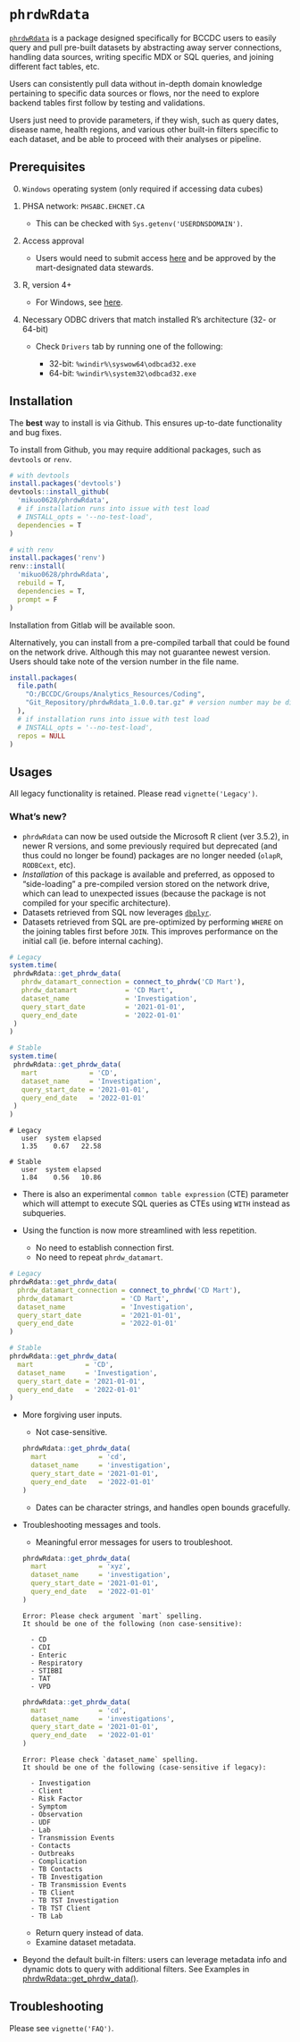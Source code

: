 
<!-- README.md is generated from README.Rmd. Please edit that file -->

# `phrdwRdata`

<!-- badges: start -->
<!-- badges: end -->

[`phrdwRdata`](https://mikuo0628.github.io/phrdwRdata/) is a package
designed specifically for BCCDC users to easily query and pull pre-built
datasets by abstracting away server connections, handling data sources,
writing specific MDX or SQL queries, and joining different fact tables,
etc.

Users can consistently pull data without in-depth domain knowledge
pertaining to specific data sources or flows, nor the need to explore
backend tables first follow by testing and validations.

Users just need to provide parameters, if they wish, such as query
dates, disease name, health regions, and various other built-in filters
specific to each dataset, and be able to proceed with their analyses or
pipeline.

## Prerequisites

0.  `Windows` operating system (only required if accessing data cubes)

1.  PHSA network: `PHSABC.EHCNET.CA`

    - This can be checked with `Sys.getenv('USERDNSDOMAIN')`.

2.  Access approval

    - Users would need to submit access
      [here](https://healthbc.sharepoint.com/sites/panda/SitePages/PANDA-User-Request.aspx)
      and be approved by the mart-designated data stewards.

3.  R, version 4+

    - For Windows, see
      [here](https://cran.r-project.org/bin/windows/base/).

4.  Necessary ODBC drivers that match installed R’s architecture (32- or
    64-bit)

    - Check `Drivers` tab by running one of the following:

      - 32-bit: `%windir%\syswow64\odbcad32.exe`
      - 64-bit: `%windir%\system32\odbcad32.exe`

## Installation

The **best** way to install is via Github. This ensures up-to-date
functionality and bug fixes.

To install from Github, you may require additional packages, such as
`devtools` or `renv`.

``` r
# with devtools
install.packages('devtools')
devtools::install_github(
  'mikuo0628/phrdwRdata',
  # if installation runs into issue with test load
  # INSTALL_opts = '--no-test-load',
  dependencies = T
)

# with renv
install.packages('renv')
renv::install(
  'mikuo0628/phrdwRdata',
  rebuild = T,
  dependencies = T,
  prompt = F
)
```

Installation from Gitlab will be available soon.

Alternatively, you can install from a pre-compiled tarball that could be
found on the network drive. Although this may not guarantee newest
version. Users should take note of the version number in the file name.

``` r
install.packages(
  file.path(
    "O:/BCCDC/Groups/Analytics_Resources/Coding",
    "Git_Repository/phrdwRdata_1.0.0.tar.gz" # version number may be different
  ),
  # if installation runs into issue with test load
  # INSTALL_opts = '--no-test-load', 
  repos = NULL
)
```

## Usages

All legacy functionality is retained. Please read `vignette('Legacy')`.

### What’s new?

- `phrdwRdata` can now be used outside the Microsoft R client (ver
  3.5.2), in newer R versions, and some previously required but
  deprecated (and thus could no longer be found) packages are no longer
  needed (`olapR`, `RODBCext`, etc).
- *Installation* of this package is available and preferred, as opposed
  to “side-loading” a pre-compiled version stored on the network drive,
  which can lead to unexpected issues (because the package is not
  compiled for your specific architecture).
- Datasets retrieved from SQL now leverages
  [`dbplyr`](https://dbplyr.tidyverse.org/).
- Datasets retrieved from SQL are pre-optimized by performing `WHERE` on
  the joining tables first before `JOIN`. This improves performance on
  the initial call (ie. before internal caching).

``` r
# Legacy
system.time(
 phrdwRdata::get_phrdw_data(
   phrdw_datamart_connection = connect_to_phrdw('CD Mart'),
   phrdw_datamart            = 'CD Mart',
   dataset_name              = 'Investigation',
   query_start_date          = '2021-01-01',
   query_end_date            = '2022-01-01'
 )
)

# Stable
system.time(
 phrdwRdata::get_phrdw_data(
   mart             = 'CD',
   dataset_name     = 'Investigation',
   query_start_date = '2021-01-01',
   query_end_date   = '2022-01-01'
 )
)
```

    # Legacy
       user  system elapsed 
       1.35    0.67   22.58 
       
    # Stable
       user  system elapsed 
       1.84    0.56   10.86 

- There is also an experimental `common table expression` (CTE)
  parameter which will attempt to execute SQL queries as CTEs using
  `WITH` instead as subqueries.

- Using the function is now more streamlined with less repetition.

  - No need to establish connection first.
  - No need to repeat `phrdw_datamart`.

``` r
# Legacy
phrdwRdata::get_phrdw_data(
  phrdw_datamart_connection = connect_to_phrdw('CD Mart'),
  phrdw_datamart            = 'CD Mart',
  dataset_name              = 'Investigation',
  query_start_date          = '2021-01-01',
  query_end_date            = '2022-01-01'
)

# Stable
phrdwRdata::get_phrdw_data(
  mart             = 'CD',
  dataset_name     = 'Investigation',
  query_start_date = '2021-01-01',
  query_end_date   = '2022-01-01'
)
```

- More forgiving user inputs.

  - Not case-sensitive.

  ``` r
  phrdwRdata::get_phrdw_data(
    mart             = 'cd', 
    dataset_name     = 'investigation',
    query_start_date = '2021-01-01',
    query_end_date   = '2022-01-01'
  )
  ```

  - Dates can be character strings, and handles open bounds gracefully.

- Troubleshooting messages and tools.

  - Meaningful error messages for users to troubleshoot.

  ``` r
  phrdwRdata::get_phrdw_data(
    mart             = 'xyz', 
    dataset_name     = 'investigation',
    query_start_date = '2021-01-01',
    query_end_date   = '2022-01-01'
  )
  ```

      Error: Please check argument `mart` spelling.
      It should be one of the following (non case-sensitive):

        - CD
        - CDI
        - Enteric
        - Respiratory
        - STIBBI
        - TAT
        - VPD

  ``` r
  phrdwRdata::get_phrdw_data(
    mart             = 'cd', 
    dataset_name     = 'investigations',
    query_start_date = '2021-01-01',
    query_end_date   = '2022-01-01'
  )
  ```

      Error: Please check `dataset_name` spelling.
      It should be one of the following (case-sensitive if legacy):

        - Investigation
        - Client
        - Risk Factor
        - Symptom
        - Observation
        - UDF
        - Lab
        - Transmission Events
        - Contacts
        - Outbreaks
        - Complication
        - TB Contacts
        - TB Investigation
        - TB Transmission Events
        - TB Client
        - TB TST Investigation
        - TB TST Client
        - TB Lab

  - Return query instead of data.
  - Examine dataset metadata.

- Beyond the default built-in filters: users can leverage metadata info
  and dynamic dots to query with additional filters. See Examples in
  [phrdwRdata::get_phrdw_data()](https://mikuo0628.github.io/phrdwRdata/reference/get_phrdw_data.html).

## Troubleshooting

Please see `vignette('FAQ')`.
